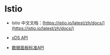# Istio



* Istio 中文文档：[https://istio.io/latest/zh/docs/](https://istio.io/latest/zh/docs/)



* [xDS API](https://skyao.io/learning-envoy/architecture/concept/)
* [数据面板标准API](https://zhaohuabing.com/istio-practice/content/traffic-management/data-plane-api.html)

